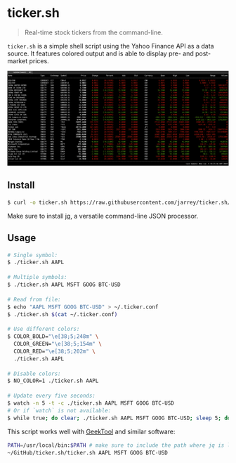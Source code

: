 # ticker.sh

> Real-time stock tickers from the command-line.

`ticker.sh` is a simple shell script using the Yahoo Finance API as a data source. It features colored output and is able to display pre- and post-market prices.

![ticker.sh](https://raw.githubusercontent.com/jarrey/ticker.sh/master/screenshot.png)

## Install

```sh
$ curl -o ticker.sh https://raw.githubusercontent.com/jarrey/ticker.sh/master/ticker.sh
```

Make sure to install [jq](https://stedolan.github.io/jq/), a versatile command-line JSON processor.

## Usage

```sh
# Single symbol:
$ ./ticker.sh AAPL

# Multiple symbols:
$ ./ticker.sh AAPL MSFT GOOG BTC-USD

# Read from file:
$ echo "AAPL MSFT GOOG BTC-USD" > ~/.ticker.conf
$ ./ticker.sh $(cat ~/.ticker.conf)

# Use different colors:
$ COLOR_BOLD="\e[38;5;248m" \
  COLOR_GREEN="\e[38;5;154m" \
  COLOR_RED="\e[38;5;202m" \
  ./ticker.sh AAPL

# Disable colors:
$ NO_COLOR=1 ./ticker.sh AAPL

# Update every five seconds:
$ watch -n 5 -t -c ./ticker.sh AAPL MSFT GOOG BTC-USD
# Or if `watch` is not available:
$ while true; do clear; ./ticker.sh AAPL MSFT GOOG BTC-USD; sleep 5; done
```

This script works well with [GeekTool](https://www.tynsoe.org/v2/geektool/) and similar software:

```sh
PATH=/usr/local/bin:$PATH # make sure to include the path where jq is located
~/GitHub/ticker.sh/ticker.sh AAPL MSFT GOOG BTC-USD
```
